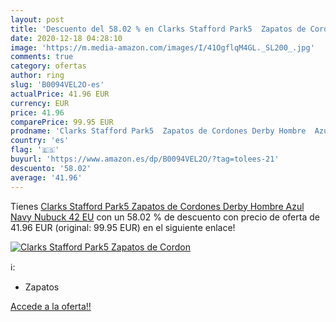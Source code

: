 ```yaml
---
layout: post
title: 'Descuento del 58.02 % en Clarks Stafford Park5  Zapatos de Cordon'
date: 2020-12-18 04:28:10
image: 'https://m.media-amazon.com/images/I/41OgflqM4GL._SL200_.jpg'
comments: true
category: ofertas
author: ring
slug: 'B0094VEL2O-es'
actualPrice: 41.96 EUR
currency: EUR
price: 41.96
comparePrice: 99.95 EUR
prodname: 'Clarks Stafford Park5  Zapatos de Cordones Derby Hombre  Azul  Navy Nubuck   42 EU'
country: 'es'
flag: '🇪🇸'
buyurl: 'https://www.amazon.es/dp/B0094VEL2O/?tag=tolees-21'
descuento: '58.02'
average: '41.96'
---
```


Tienes [Clarks Stafford Park5  Zapatos de Cordones Derby Hombre  Azul  Navy Nubuck   42 EU](https://www.amazon.es/dp/B0094VEL2O/?tag=tolees-21) con un 58.02 % de descuento con precio de oferta de 41.96 EUR (original: 99.95 EUR) en el siguiente enlace!

[![Clarks Stafford Park5  Zapatos de Cordon](https://m.media-amazon.com/images/I/41OgflqM4GL._SL200_.jpg)](https://www.amazon.es/dp/B0094VEL2O/?tag=tolees-21)

ℹ️:

- Zapatos

[Accede a la oferta!!](https://www.amazon.es/dp/B0094VEL2O/?tag=tolees-21)
